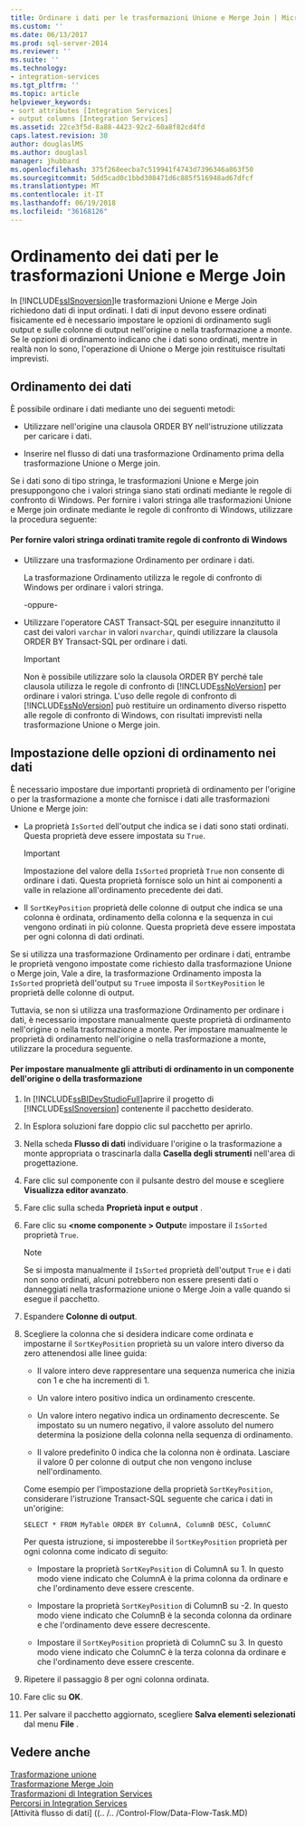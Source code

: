 ```yaml
---
title: Ordinare i dati per le trasformazioni Unione e Merge Join | Microsoft Docs
ms.custom: ''
ms.date: 06/13/2017
ms.prod: sql-server-2014
ms.reviewer: ''
ms.suite: ''
ms.technology:
- integration-services
ms.tgt_pltfrm: ''
ms.topic: article
helpviewer_keywords:
- sort attributes [Integration Services]
- output columns [Integration Services]
ms.assetid: 22ce3f5d-8a88-4423-92c2-60a8f82cd4fd
caps.latest.revision: 30
author: douglaslMS
ms.author: douglasl
manager: jhubbard
ms.openlocfilehash: 375f268eecba7c519941f4743d7396346a863f50
ms.sourcegitcommit: 5dd5cad0c1bbd308471d6c885f516948ad67dfcf
ms.translationtype: MT
ms.contentlocale: it-IT
ms.lasthandoff: 06/19/2018
ms.locfileid: "36168126"
---
```

# <a name="sort-data-for-the-merge-and-merge-join-transformations"></a>Ordinamento dei dati per le trasformazioni Unione e Merge Join
  In [!INCLUDE[ssISnoversion](../../../includes/ssisnoversion-md.md)]le trasformazioni Unione e Merge Join richiedono dati di input ordinati. I dati di input devono essere ordinati fisicamente ed è necessario impostare le opzioni di ordinamento sugli output e sulle colonne di output nell'origine o nella trasformazione a monte. Se le opzioni di ordinamento indicano che i dati sono ordinati, mentre in realtà non lo sono, l'operazione di Unione o Merge join restituisce risultati imprevisti.  
  
## <a name="sorting-the-data"></a>Ordinamento dei dati  
 È possibile ordinare i dati mediante uno dei seguenti metodi:  
  
-   Utilizzare nell'origine una clausola ORDER BY nell'istruzione utilizzata per caricare i dati.  
  
-   Inserire nel flusso di dati una trasformazione Ordinamento prima della trasformazione Unione o Merge join.  
  
 Se i dati sono di tipo stringa, le trasformazioni Unione e Merge join presuppongono che i valori stringa siano stati ordinati mediante le regole di confronto di Windows. Per fornire i valori stringa alle trasformazioni Unione e Merge join ordinate mediante le regole di confronto di Windows, utilizzare la procedura seguente:  
  
#### <a name="to-provide-string-values-that-are-sorted-by-using-windows-collation"></a>Per fornire valori stringa ordinati tramite regole di confronto di Windows  
  
-   Utilizzare una trasformazione Ordinamento per ordinare i dati.  
  
     La trasformazione Ordinamento utilizza le regole di confronto di Windows per ordinare i valori stringa.  
  
     -oppure-  
  
-   Utilizzare l'operatore CAST Transact-SQL per eseguire innanzitutto il cast dei valori `varchar` in valori `nvarchar`, quindi utilizzare la clausola ORDER BY Transact-SQL per ordinare i dati.  
  
    > [!IMPORTANT]  
    >  Non è possibile utilizzare solo la clausola ORDER BY perché tale clausola utilizza le regole di confronto di [!INCLUDE[ssNoVersion](../../../includes/ssnoversion-md.md)] per ordinare i valori stringa. L'uso delle regole di confronto di [!INCLUDE[ssNoVersion](../../../includes/ssnoversion-md.md)] può restituire un ordinamento diverso rispetto alle regole di confronto di Windows, con risultati imprevisti nella trasformazione Unione o Merge join.  
  
## <a name="setting-sort-options-on-the-data"></a>Impostazione delle opzioni di ordinamento nei dati  
 È necessario impostare due importanti proprietà di ordinamento per l'origine o per la trasformazione a monte che fornisce i dati alle trasformazioni Unione e Merge join:  
  
-   La proprietà `IsSorted` dell'output che indica se i dati sono stati ordinati. Questa proprietà deve essere impostata su `True`.  
  
    > [!IMPORTANT]  
    >  Impostazione del valore della `IsSorted` proprietà `True` non consente di ordinare i dati. Questa proprietà fornisce solo un hint ai componenti a valle in relazione all'ordinamento precedente dei dati.  
  
-   Il `SortKeyPosition` proprietà delle colonne di output che indica se una colonna è ordinata, ordinamento della colonna e la sequenza in cui vengono ordinati in più colonne. Questa proprietà deve essere impostata per ogni colonna di dati ordinati.  
  
 Se si utilizza una trasformazione Ordinamento per ordinare i dati, entrambe le proprietà vengono impostate come richiesto dalla trasformazione Unione o Merge join, Vale a dire, la trasformazione Ordinamento imposta la `IsSorted` proprietà dell'output su `True`e imposta il `SortKeyPosition` le proprietà delle colonne di output.  
  
 Tuttavia, se non si utilizza una trasformazione Ordinamento per ordinare i dati, è necessario impostare manualmente queste proprietà di ordinamento nell'origine o nella trasformazione a monte. Per impostare manualmente le proprietà di ordinamento nell'origine o nella trasformazione a monte, utilizzare la procedura seguente.  
  
#### <a name="to-manually-set-sort-attributes-on-a-source-or-transformation-component"></a>Per impostare manualmente gli attributi di ordinamento in un componente dell'origine o della trasformazione  
  
1.  In [!INCLUDE[ssBIDevStudioFull](../../../includes/ssbidevstudiofull-md.md)]aprire il progetto di [!INCLUDE[ssISnoversion](../../../includes/ssisnoversion-md.md)] contenente il pacchetto desiderato.  
  
2.  In Esplora soluzioni fare doppio clic sul pacchetto per aprirlo.  
  
3.  Nella scheda **Flusso di dati** individuare l'origine o la trasformazione a monte appropriata o trascinarla dalla **Casella degli strumenti** nell'area di progettazione.  
  
4.  Fare clic sul componente con il pulsante destro del mouse e scegliere **Visualizza editor avanzato**.  
  
5.  Fare clic sulla scheda **Proprietà input e output** .  
  
6.  Fare clic su  **\<nome componente > Output**e impostare il `IsSorted` proprietà `True`.  
  
    > [!NOTE]  
    >  Se si imposta manualmente il `IsSorted` proprietà dell'output `True` e i dati non sono ordinati, alcuni potrebbero non essere presenti dati o danneggiati nella trasformazione unione o Merge Join a valle quando si esegue il pacchetto.  
  
7.  Espandere **Colonne di output**.  
  
8.  Scegliere la colonna che si desidera indicare come ordinata e impostarne il `SortKeyPosition` proprietà su un valore intero diverso da zero attenendosi alle linee guida:  
  
    -   Il valore intero deve rappresentare una sequenza numerica che inizia con 1 e che ha incrementi di 1.  
  
    -   Un valore intero positivo indica un ordinamento crescente.  
  
    -   Un valore intero negativo indica un ordinamento decrescente. Se impostato su un numero negativo, il valore assoluto del numero determina la posizione della colonna nella sequenza di ordinamento.  
  
    -   Il valore predefinito 0 indica che la colonna non è ordinata. Lasciare il valore 0 per colonne di output che non vengono incluse nell'ordinamento.  
  
     Come esempio per l'impostazione della proprietà `SortKeyPosition`, considerare l'istruzione Transact-SQL seguente che carica i dati in un'origine:  
  
     `SELECT * FROM MyTable ORDER BY ColumnA, ColumnB DESC, ColumnC`  
  
     Per questa istruzione, si imposterebbe il `SortKeyPosition` proprietà per ogni colonna come indicato di seguito:  
  
    -   Impostare la proprietà `SortKeyPosition` di ColumnA su 1. In questo modo viene indicato che ColumnA è la prima colonna da ordinare e che l'ordinamento deve essere crescente.  
  
    -   Impostare la proprietà `SortKeyPosition` di ColumnB su -2. In questo modo viene indicato che ColumnB è la seconda colonna da ordinare e che l'ordinamento deve essere decrescente.  
  
    -   Impostare il `SortKeyPosition` proprietà di ColumnC su 3. In questo modo viene indicato che ColumnC è la terza colonna da ordinare e che l'ordinamento deve essere crescente.  
  
9. Ripetere il passaggio 8 per ogni colonna ordinata.  
  
10. Fare clic su **OK**.  
  
11. Per salvare il pacchetto aggiornato, scegliere **Salva elementi selezionati** dal menu **File** .  
  
## <a name="see-also"></a>Vedere anche  
 [Trasformazione unione](merge-transformation.md)   
 [Trasformazione Merge Join](merge-join-transformation.md)   
 [Trasformazioni di Integration Services](integration-services-transformations.md)   
 [Percorsi in Integration Services](../integration-services-paths.md)   
 [Attività flusso di dati] ((.. /.. /Control-Flow/Data-Flow-Task.MD)  
  
  
